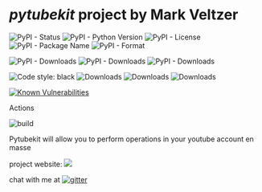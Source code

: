 
# *pytubekit* project by Mark Veltzer

![PyPI - Status](https://img.shields.io/pypi/status/pytubekit)
![PyPI - Python Version](https://img.shields.io/pypi/pyversions/pytubekit)
![PyPI - License](https://img.shields.io/pypi/l/pytubekit)
![PyPI - Package Name](https://img.shields.io/pypi/v/pytubekit)
![PyPI - Format](https://img.shields.io/pypi/format/pytubekit)

![PyPI - Downloads](https://img.shields.io/pypi/dd/pytubekit)
![PyPI - Downloads](https://img.shields.io/pypi/dw/pytubekit)
![PyPI - Downloads](https://img.shields.io/pypi/dm/pytubekit)

![Code style: black](https://img.shields.io/badge/code%20style-black-000000.svg)
![Downloads](https://pepy.tech/badge/pytubekit)
![Downloads](https://pepy.tech/badge/pytubekit/month)
![Downloads](https://pepy.tech/badge/pytubekit/week)

[![Known Vulnerabilities](https://snyk.io/test/github/veltzer/pytubekit/badge.svg?targetFile=requirements.txt)](https://snyk.io/test/github/veltzer/pytubekit?targetFile=requirements.txt)


Actions

![build](https://github.com/veltzer/pytubekit/workflows/build/badge.svg)

Pytubekit will allow you to perform operations in your youtube account en masse

project website: ![](https://veltzer.github.io/pytubekit)

chat with me at [![gitter](https://badges.gitter.im/Join%20Chat.svg)](https://gitter.im/veltzer/mark.veltzer)


